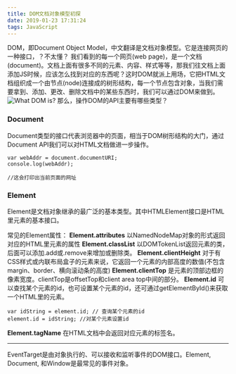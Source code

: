 ```yaml
---
title: DOM文档对象模型初探
date: 2019-01-23 17:31:24
tags: JavaScript
---
```

DOM，即Document Object Model，中文翻译是文档对象模型。它是连接网页的一种接口，？不太懂？
我们看到的每一个网页(web page)，是一个文档(document)。文档上面有很多不同的元素、内容、样式等等，那我们往文档上面添加JS时候，应该怎么找到对应的东西呢？这时DOM就派上用场，它把HTML文档组织成一个由节点(node)连接成的树形结构，每一个节点包含对象，当我们需要拿到、添加、更改、删除文档中的某些东西时，我们可以通过DOM来做到。
![What DOM is?]()
那么，操作DOM的API主要有哪些类型？

### Document
Document类型的接口代表浏览器中的页面，相当于DOM树形结构的大门，通过Document API我们可以对HTML文档做进一步操作。
```
var webAddr = document.documentURI;
console.log(webAddr);

//这会打印出当前页面的网址
```

### Element
Element是文档对象继承的最广泛的基本类型。其中HTMLElement接口是HTML里元素的基本接口。

常见的Element属性：
**Element.attributes** 以NamedNodeMap对象的形式返回对应的HTML里元素的属性
**Element.classList** 以DOMTokenList返回元素的类，后面可以添加.add或.remove来增加或删除类。
**Element.clientHeight** 对于有CSS样式或内联布局盒子的元素来说，它返回一个元素的内部高度的数值(不包含margin、border、横向滚动条的高度)
**Element.clientTop** 是元素的顶部边框的像素宽度。clientTop是offsetTop和client area top中间的部分。
**Element.id** 可以查找某个元素的id，也可设置某个元素的id，还可通过getElementById()来获取一个HTML里的元素。
```
var idString = element.id; // 查询某个元素的id
element.id = idString; //对某个元素设置id
```
**Element.tagName** 在HTML文档中会返回对应元素的标签名。


---
EventTarget是由对象执行的、可以接收和监听事件的DOM接口。Element, Document, 和Window是最常见的事件对象。